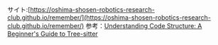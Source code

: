 サイト:[https://oshima-shosen-robotics-research-club.github.io/remember/](https://oshima-shosen-robotics-research-club.github.io/remember/)
参考：[Understanding Code Structure: A Beginner's Guide to Tree-sitter](https://dev.to/shreshthgoyal/understanding-code-structure-a-beginners-guide-to-tree-sitter-3bbc)
